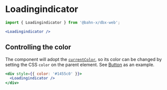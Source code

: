 # Loadingindicator

```js
import { Loadingindicator } from '@bahn-x/dbx-web';
```

```jsx
<Loadingindicator />
```

## Controlling the color

The component will adopt the [`currentColor`][mdn:currentcolor], so its color can be changed by setting the CSS `color` on the parent element. See [Button](button#loading) as an example.

```jsx
<div style={{ color: '#1455c0' }}>
  <Loadingindicator />
</div>
```

[mdn:currentcolor]: https://developer.mozilla.org/en-US/docs/Web/CSS/color_value#currentColor_keyword
